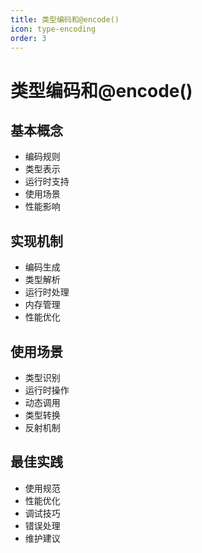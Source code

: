 ```yaml
---
title: 类型编码和@encode()
icon: type-encoding
order: 3
---
```


# 类型编码和@encode()

## 基本概念
- 编码规则
- 类型表示
- 运行时支持
- 使用场景
- 性能影响

## 实现机制
- 编码生成
- 类型解析
- 运行时处理
- 内存管理
- 性能优化

## 使用场景
- 类型识别
- 运行时操作
- 动态调用
- 类型转换
- 反射机制

## 最佳实践
- 使用规范
- 性能优化
- 调试技巧
- 错误处理
- 维护建议
